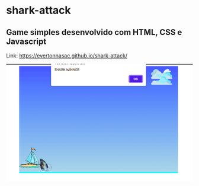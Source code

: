 # shark-attack
## Game simples desenvolvido com HTML, CSS e Javascript
Link: https://evertonnasac.github.io/shark-attack/

![gif](gif-game.gif)
